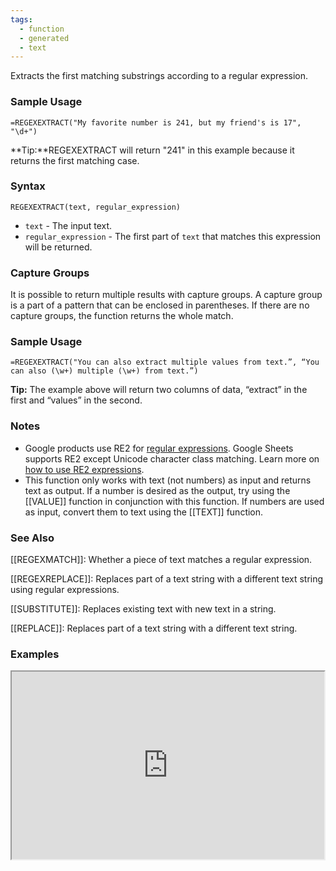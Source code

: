 ```yaml
---
tags:
  - function
  - generated
  - text
---
```


Extracts the first matching substrings according to a regular expression.

### Sample Usage

`=REGEXEXTRACT("My favorite number is 241, but my friend's is 17", "\d+")`

**Tip:**REGEXEXTRACT will return "241" in this example because it returns the first matching case.

### Syntax

`REGEXEXTRACT(text, regular_expression)`

* `text` - The input text.
* `regular_expression` - The first part of `text` that matches this expression will be returned.

### Capture Groups

It is possible to return multiple results with capture groups. A capture group is a part of a pattern that can be enclosed in parentheses. If there are no capture groups, the function returns the whole match.

### Sample Usage

`=REGEXEXTRACT("You can also extract multiple values from text.”, “You can also (\w+) multiple (\w+) from text.”)`

**Tip:** The example above will return two columns of data, “extract” in the first and “values” in the second.

### Notes

* Google products use RE2 for [regular expressions](https://support.google.com/docs/answer/62754#regular_expression). Google Sheets supports RE2 except Unicode character class matching. Learn more on [how to use RE2 expressions](https://github.com/google/re2/blob/master/doc/syntax.txt).
* This function only works with text (not numbers) as input and returns text as output. If a number is desired as the output, try using the [[VALUE]] function in conjunction with this function. If numbers are used as input, convert them to text using the [[TEXT]] function.

### See Also

[[REGEXMATCH]]: Whether a piece of text matches a regular expression.

[[REGEXREPLACE]]: Replaces part of a text string with a different text string using regular expressions.

[[SUBSTITUTE]]: Replaces existing text with new text in a string.

[[REPLACE]]: Replaces part of a text string with a different text string.

### Examples

<iframe height="300" src="https://docs.google.com/spreadsheet/pub?key=0As3tAuweYU9QdFkxS1NreG5VSDVFOWlCTWVDU3dUWlE&amp;output=html" width="500"></iframe>